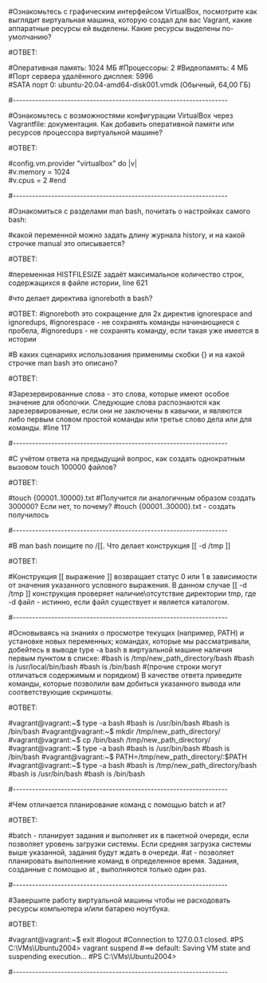 #Ознакомьтесь с графическим интерфейсом VirtualBox, посмотрите как выглядит виртуальная машина, которую создал для вас Vagrant, какие аппаратные ресурсы ей выделены. Какие ресурсы выделены по-умолчанию?

#ОТВЕТ:

#Оперативная память: 1024 МБ
#Процессоры: 2
#Видеопамять: 4 МБ
#Порт сервера удалённого дисплея: 5996	
#SATA порт 0:	ubuntu-20.04-amd64-disk001.vmdk (Обычный, 64,00 ГБ)

#-------------------------------------------------------------------

#Ознакомьтесь с возможностями конфигурации VirtualBox через Vagrantfile: документация. Как добавить оперативной памяти или ресурсов процессора виртуальной машине?

#ОТВЕТ:

#config.vm.provider "virtualbox" do |v|  
#v.memory = 1024  
#v.cpus = 2
#end

#-------------------------------------------------------------------

#Ознакомиться с разделами man bash, почитать о настройках самого bash:

#какой переменной можно задать длину журнала history, и на какой строчке manual это описывается?

#ОТВЕТ:

#переменная HISTFILESIZE задаёт максимальное количество строк, содержащихся в файле истории, line 621


#что делает директива ignoreboth в bash?

#ОТВЕТ:
#ignoreboth это сокращение для 2х директив ignorespace and ignoredups, 
#ignorespace - не сохранять команды начинающиеся с пробела, 
#ignoredups - не сохранять команду, если такая уже имеется в истории


#В каких сценариях использования применимы скобки {} и на какой строчке man bash это описано?

#ОТВЕТ:

#Зарезервированные слова - это слова, которые имеют особое значение для оболочки. Следующие слова распознаются как зарезервированные, если они не заключены в кавычки, и являются либо первым словом простой команды или третье слово дела или для команды.
#line 117

#-------------------------------------------------------------------

#С учётом ответа на предыдущий вопрос, как создать однократным вызовом touch 100000 файлов? 

#ОТВЕТ:

#touch {00001..10000}.txt
#Получится ли аналогичным образом создать 300000? Если нет, то почему?
#touch {00001..30000}.txt - создать получилось

#-------------------------------------------------------------------

#В man bash поищите по /\[\[. Что делает конструкция [[ -d /tmp ]]

#ОТВЕТ:

#Конструкция [[ выражение ]] возвращает статус 0 или 1 в зависимости от значения указанного условного выражения. В данном случае [[ -d /tmp ]] конструкция проверяет наличие\отсутствие директории tmp, где -d файл - истинно, если файл существует и является каталогом. 

#-------------------------------------------------------------------

#Основываясь на знаниях о просмотре текущих (например, PATH) и установке новых переменных; командах, которые мы рассматривали, добейтесь в выводе type -a bash в виртуальной машине наличия первым пунктом в списке:
#bash is /tmp/new_path_directory/bash
#bash is /usr/local/bin/bash
#bash is /bin/bash
#(прочие строки могут отличаться содержимым и порядком) В качестве ответа приведите команды, которые позволили вам добиться указанного вывода или соответствующие скриншоты.

#ОТВЕТ:

#vagrant@vagrant:~$ type -a bash
#bash is /usr/bin/bash
#bash is /bin/bash
#vagrant@vagrant:~$ mkdir /tmp/new_path_directory/
#vagrant@vagrant:~$ cp /bin/bash /tmp/new_path_directory/
#vagrant@vagrant:~$ type -a bash
#bash is /usr/bin/bash
#bash is /bin/bash
#vagrant@vagrant:~$ PATH=/tmp/new_path_directory/:$PATH
#vagrant@vagrant:~$ type -a bash
#bash is /tmp/new_path_directory/bash
#bash is /usr/bin/bash
#bash is /bin/bash

#-------------------------------------------------------------------

#Чем отличается планирование команд с помощью batch и at?

#ОТВЕТ:

#batch - планирует задания и выполняет их в пакетной очереди, если позволяет уровень загрузки системы. Если средняя загрузка системы выше указанной, задания будут ждать в очереди.
#at - позволяет планировать выполнение команд в определенное время. Задания, созданные с помощью at , выполняются только один раз.

#-------------------------------------------------------------------

#Завершите работу виртуальной машины чтобы не расходовать ресурсы компьютера и/или батарею ноутбука.

#ОТВЕТ:

#vagrant@vagrant:~$ exit
#logout
#Connection to 127.0.0.1 closed.
#PS C:\VMs\Ubuntu2004> vagrant suspend
#==> default: Saving VM state and suspending execution...
#PS C:\VMs\Ubuntu2004>

#-------------------------------------------------------------------
